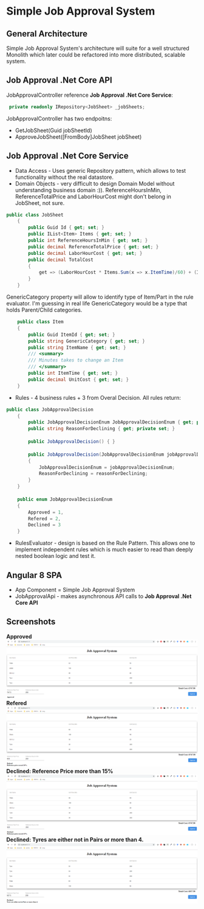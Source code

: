 # Simple Job Approval System


## General Architecture
Simple Job Approval System's architecture will suite for a well structured Monolith which later could be refactored into more distributed, scalable system.

## Job Approval .Net Core API
JobApprovalController reference **Job Approval .Net Core Service**:
```csharp
 private readonly IRepository<JobSheet> _jobSheets;
```

 JobApprovalController has two endpoitns:
 - GetJobSheet(Guid jobSheetId)
 - ApproveJobSheet([FromBody]JobSheet jobSheet)

## Job Approval .Net Core Service
- Data Access - Uses generic Repository pattern, which allows to test functionality without the real datastore.
- Domain Objects - very difficult to design Domain Model without understanding business domain :)). ReferenceHoursInMin, ReferenceTotalPrice and LaborHourCost might don't belong in JobSheet, not sure.
```csharp
public class JobSheet
    {
        public Guid Id { get; set; }
        public IList<Item> Items { get; set; }
        public int ReferenceHoursInMin { get; set; }
        public decimal ReferenceTotalPrice { get; set; }
        public decimal LaborHourCost { get; set; }
        public decimal TotalCost
        {
            get => (LaborHourCost * Items.Sum(x => x.ItemTime)/60) + (Items.Sum(x => x.UnitCost));
        }
    }
```
GenericCategory property will allow to identify type of Item/Part in the rule evaluator. I'm guessing in real life GenericCategory would be a type that holds Parent/Child categories.
```csharp
    public class Item
    {
        public Guid ItemId { get; set; }
        public string GenericCategory { get; set; }
        public string ItemName { get; set; }
        /// <summary>
        /// Minutes takes to change an Item
        /// </summary>
        public int ItemTime { get; set; }
        public decimal UnitCost { get; set; }
    }
```

- Rules - 4 business rules + 3 from Overal Decision. All rules return: 
```csharp
public class JobApprovalDecision
    {
        public JobApprovalDecisionEnum JobApprovalDecisionEnum { get; private set; }
        public string ReasonForDeclining { get; private set; }

        public JobApprovalDecision() { }

        public JobApprovalDecision(JobApprovalDecisionEnum jobApprovalDecisionEnum, string reasonForDeclining = "")
        {
            JobApprovalDecisionEnum = jobApprovalDecisionEnum;
            ReasonForDeclining = reasonForDeclining;
        }
    }

    public enum JobApprovalDecisionEnum
    {
        Approved = 1,
        Refered = 2,
        Declined = 3
    }
```
- RulesEvaluator - design is based on the Rule Pattern. This allows one to implement independent rules which is much easier to read than deeply nested boolean logic and test it. 
## Angular 8 SPA
- App Component = Simple Job Approval System
-  JobApprovalApi - makes asynchronous API calls to **Job Approval .Net Core API** 

## Screenshots
**Approved**
![approved](https://github.com/olegkrums/job-approval-system/blob/master/Approved.PNG)
**Refered**
![approved](https://github.com/olegkrums/job-approval-system/blob/master/Refered.PNG)
**Declined: Reference Price more than 15%**
![approved](https://github.com/olegkrums/job-approval-system/blob/master/Declined.PNG)
**Declined: Tyres are either not in Pairs or more than 4.**
![approved](https://github.com/olegkrums/job-approval-system/blob/master/Declined_2.PNG)

